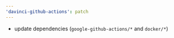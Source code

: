```yaml
---
'davinci-github-actions': patch
---
```


- update dependencies (`google-github-actions/*` and `docker/*`)
